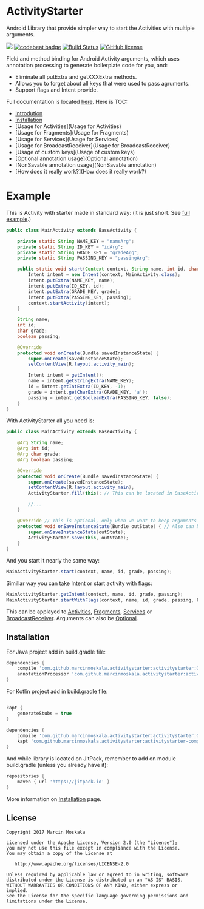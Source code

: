 # ActivityStarter
Android Library that provide simpler way to start the Activities with multiple arguments.

[![](https://jitpack.io/v/MarcinMoskala/ActivityStarter.svg)](https://jitpack.io/#MarcinMoskala/ActivityStarter)
[![codebeat badge](https://codebeat.co/badges/a1727670-96fe-4c89-9bdb-f1818a6dc066)](https://codebeat.co/projects/github-com-marcinmoskala-activitystarter)
[![Build Status](https://travis-ci.org/MarcinMoskala/ActivityStarter.svg?branch=master)](https://travis-ci.org/MarcinMoskala/ActivityStarter)
[![GitHub license](https://img.shields.io/badge/license-Apache%20License%202.0-blue.svg?style=flat)](http://www.apache.org/licenses/LICENSE-2.0)

Field and method binding for Android Activity arguments, which uses annotation processing to generate boilerplate code for you, and:
 * Eliminate all putExtra and getXXXExtra methods.
 * Allows you to forget about all keys that were used to pass agruments.
 * Support flags and Intent provide.

Full documentation is located [here](https://github.com/MarcinMoskala/ActivityStarter/wiki). Here is TOC:
* [Introdution](Introdution)
* [Installation](Installation)
* [Usage for Activities](Usage for Activities)
* [Usage for Fragments](Usage for Fragments)
* [Usage for Services](Usage for Services)
* [Usage for BroadcastReceiver](Usage for BroadcastReceiver)
* [Usage of custom keys](Usage of custom keys)
* [Optional annotation usage](Optional annotation)
* [NonSavable annotation usage](NonSavable annotation)
* [How does it really work?](How does it really work?)

# Example

This is Activity with starter made in standard way: (it is just short. See [full example](https://github.com/MarcinMoskala/ActivityStarter/wiki/Activity-equivalent-example).)

```java
public class MainActivity extends BaseActivity {

    private static String NAME_KEY = "nameArg";
    private static String ID_KEY = "idArg";
    private static String GRADE_KEY = "gradeArg";
    private static String PASSING_KEY = "passingArg";

    public static void start(Context context, String name, int id, char grade, boolean passing) {
        Intent intent = new Intent(context, MainActivity.class);
        intent.putExtra(NAME_KEY, name);
        intent.putExtra(ID_KEY, id);
        intent.putExtra(GRADE_KEY, grade);
        intent.putExtra(PASSING_KEY, passing);
        context.startActivity(intent);
    }

    String name;
    int id;
    char grade;
    boolean passing;

    @Override
    protected void onCreate(Bundle savedInstanceState) {
        super.onCreate(savedInstanceState);
        setContentView(R.layout.activity_main);

        Intent intent = getIntent();
        name = intent.getStringExtra(NAME_KEY);
        id = intent.getIntExtra(ID_KEY, -1);
        grade = intent.getCharExtra(GRADE_KEY, 'a');
        passing = intent.getBooleanExtra(PASSING_KEY, false);
    }
}
```

With ActivityStarter all you need is:

```java
public class MainActivity extends BaseActivity {

    @Arg String name;
    @Arg int id;
    @Arg char grade;
    @Arg boolean passing;

    @Override
    protected void onCreate(Bundle savedInstanceState) {
        super.onCreate(savedInstanceState);
        setContentView(R.layout.activity_main);
        ActivityStarter.fill(this); // This can be located in BaseActivity, one for all activities

        //...
    }

    @Override // This is optional, only when we want to keep arguments changes in case of rotation etc.
    protected void onSaveInstanceState(Bundle outState) { // Also can be located in BaseActivity, one for all activities
        super.onSaveInstanceState(outState);
        ActivityStarter.save(this, outState);
    }
}
```

And you start it nearly the same way:

```java
MainActivityStarter.start(context, name, id, grade, passing);
```

Simillar way you can take Intent or start activity with flags:

```java
MainActivityStarter.getIntent(context, name, id, grade, passing);
MainActivityStarter.startWithFlags(context, name, id, grade, passing, FLAG_ACTIVITY_SINGLE_TOP);
```

This can be applayed to [Activities](https://github.com/MarcinMoskala/ActivityStarter/wiki/Usage-for-Activities), [Fragments](https://github.com/MarcinMoskala/ActivityStarter/wiki/Usage-for-Fragments), [Services](https://github.com/MarcinMoskala/ActivityStarter/wiki/Usage-for-Services)
or [BroadcastReceiver](https://github.com/MarcinMoskala/ActivityStarter/wiki/Usage-for-BroadcastReceiver). Arguments can also be [Optional](https://github.com/MarcinMoskala/ActivityStarter/wiki/Optional-annotation). 

## Installation

For Java project add in build.gradle file:

```groovy
dependencies {
    compile 'com.github.marcinmoskala.activitystarter:activitystarter:0.30'
    annotationProcessor 'com.github.marcinmoskala.activitystarter:activitystarter-compiler:0.30'
}
```

For Kotlin project add in build.gradle file:

```groovy

kapt {
    generateStubs = true
}

dependencies {
    compile 'com.github.marcinmoskala.activitystarter:activitystarter:0.30'
    kapt 'com.github.marcinmoskala.activitystarter:activitystarter-compiler:0.30'
}
```

And while library is located on JitPack, remember to add on module build.gradle (unless you already have it):

```groovy
repositories {
    maven { url 'https://jitpack.io' }
}
```

More information on [Installation](https://github.com/MarcinMoskala/ActivityStarter/wiki/Installation) page.

License
-------

    Copyright 2017 Marcin Moskała

    Licensed under the Apache License, Version 2.0 (the "License");
    you may not use this file except in compliance with the License.
    You may obtain a copy of the License at

       http://www.apache.org/licenses/LICENSE-2.0

    Unless required by applicable law or agreed to in writing, software
    distributed under the License is distributed on an "AS IS" BASIS,
    WITHOUT WARRANTIES OR CONDITIONS OF ANY KIND, either express or implied.
    See the License for the specific language governing permissions and
    limitations under the License.

